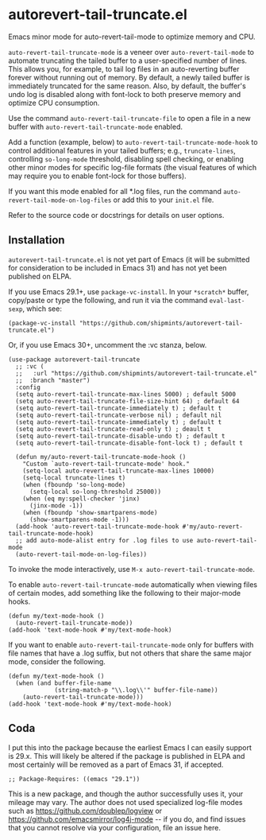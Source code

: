 <!-- -*- mode: gfm; coding: utf-8; tab-width: 2; fill-column: 130; eval: (visual-line-mode t) -*- -->

# autorevert-tail-truncate.el

Emacs minor mode for auto-revert-tail-mode to optimize memory and CPU.

`auto-revert-tail-truncate-mode` is a veneer over `auto-revert-tail-mode` to automate truncating the tailed buffer to a
user-specified number of lines. This allows you, for example, to tail log files in an auto-reverting buffer forever without
running out of memory. By default, a newly tailed buffer is immediately truncated for the same reason. Also, by default, the
buffer's undo log is disabled along with font-lock to both preserve memory and optimize CPU consumption.

Use the command `auto-revert-tail-truncate-file` to open a file in a new buffer with `auto-revert-tail-truncate-mode`
enabled.

Add a function (example, below) to `auto-revert-tail-truncate-mode-hook` to control additional features in your tailed buffers;
e.g., `truncate-lines`, controlling `so-long-mode` threshold, disabling spell checking, or enabling other minor modes for
specific log-file formats (the visual features of which may require you to enable font-lock for those buffers).

If you want this mode enabled for all *.log files, run the command
`auto-revert-tail-mode-on-log-files` or add this to your `init.el` file.

Refer to the source code or docstrings for details on user options.

## Installation

`autorevert-tail-truncate.el` is not yet part of Emacs (it will be submitted for consideration to be included in Emacs 31) and has not yet been published on ELPA.

If you use Emacs 29.1+, use `package-vc-install`. In your `*scratch*` buffer, copy/paste or type the following, and run it via
the command `eval-last-sexp`, which see:

``` elisp
(package-vc-install "https://github.com/shipmints/autorevert-tail-truncate.el")
```

Or, if you use Emacs 30+, uncomment the :vc stanza, below.

``` elisp
(use-package autorevert-tail-truncate
  ;; :vc (
  ;;   :url "https://github.com/shipmints/autorevert-tail-truncate.el"
  ;;  :branch "master")
  :config
  (setq auto-revert-tail-truncate-max-lines 5000) ; default 5000
  (setq auto-revert-tail-truncate-file-size-hint 64) ; default 64
  (setq auto-revert-tail-truncate-immediately t) ; default t
  (setq auto-revert-tail-truncate-verbose nil) ; default nil
  (setq auto-revert-tail-truncate-immediately t) ; default t
  (setq auto-revert-tail-truncate-read-only t) ; deault t
  (setq auto-revert-tail-truncate-disable-undo t) ; default t
  (setq auto-revert-tail-truncate-disable-font-lock t) ; default t

  (defun my/auto-revert-tail-truncate-mode-hook ()
    "Custom `auto-revert-tail-truncate-mode' hook."
    (setq-local auto-revert-tail-truncate-max-lines 10000)
    (setq-local truncate-lines t)
    (when (fboundp 'so-long-mode)
      (setq-local so-long-threshold 25000))
    (when (eq my:spell-checker 'jinx)
      (jinx-mode -1))
    (when (fboundp 'show-smartparens-mode)
      (show-smartparens-mode -1)))
  (add-hook 'auto-revert-tail-truncate-mode-hook #'my/auto-revert-tail-truncate-mode-hook)
  ;; add auto-mode-alist entry for .log files to use auto-revert-tail-mode
  (auto-revert-tail-mode-on-log-files))
```

To invoke the mode interactively, use `M-x auto-revert-tail-truncate-mode`.

To enable `auto-revert-tail-truncate-mode` automatically when viewing files of certain modes, add something like the following to their major-mode hooks.

``` elisp
(defun my/text-mode-hook ()
  (auto-revert-tail-truncate-mode))
(add-hook 'text-mode-hook #'my/text-mode-hook)
```

If you want to enable `auto-revert-tail-truncate-mode` only for buffers with file names that have a .log suffix, but not others that share the same major mode, consider the following.

``` elisp
(defun my/text-mode-hook ()
  (when (and buffer-file-name
             (string-match-p "\\.log\\'" buffer-file-name))
    (auto-revert-tail-truncate-mode)))
(add-hook 'text-mode-hook #'my/text-mode-hook)
```

## Coda

I put this into the package because the earliest Emacs I can easily support is 29.x. This will likely be altered if the package is
published in ELPA and most certainly will be removed as a part of Emacs 31, if accepted.

    ;; Package-Requires: ((emacs "29.1"))

This is a new package, and though the author successfully uses it, your mileage may vary. The author does not used specialized
log-file modes such as https://github.com/doublep/logview or https://github.com/emacsmirror/log4j-mode -- if you do, and find
issues that you cannot resolve via your configuration, file an issue here.
